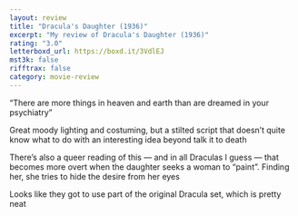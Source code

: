 ```yaml
---
layout: review
title: "Dracula's Daughter (1936)"
excerpt: "My review of Dracula's Daughter (1936)"
rating: "3.0"
letterboxd_url: https://boxd.it/3VdlEJ
mst3k: false
rifftrax: false
category: movie-review
---
```


“There are more things in heaven and earth than are dreamed in your psychiatry”

Great moody lighting and costuming, but a stilted script that doesn’t quite know what to do with an interesting idea beyond talk it to death

There’s also a queer reading of this — and in all Draculas I guess — that becomes more overt when the daughter seeks a woman to “paint”. Finding her, she tries to hide the desire from her eyes

Looks like they got to use part of the original Dracula set, which is pretty neat
